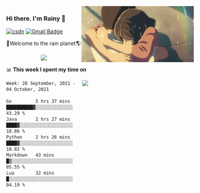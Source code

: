 <img  align='right' height="150" src="https://github.com/LikeRainDay/LikeRainDay/blob/master/pic/img_rain_1.gif?raw=true">



### Hi there. I'm Rainy :lemon:

[![csdn](https://img.shields.io/badge/-csdn-c14438?style=flat-square&logo=c&logoColor=white)](https://blog.csdn.net/qq_15807167)
[![Gmail Badge](https://img.shields.io/badge/-gmail-c14438?style=flat-square&logo=Gmail&logoColor=white&link=mailto:houshuai0816@gmail.com)](mailto:houshuai0816@gmail.com)

🚀Welcome to the rain planet🌎

<center>
<img align='center'  src="https://source.unsplash.com/random/1200x600">
</center>

📊 **This week I spent my time on**

<img align='right'   width="300" src="https://github-readme-stats.vercel.app/api?username=LikeRainDay&show_icons=true&title_color=fff&icon_color=79ff97&text_color=9f9f9f&bg_color=151515">

<!--START_SECTION:waka-->
```text
Week: 28 September, 2021 - 04 October, 2021

Go         5 hrs 37 mins   ██████████▓░░░░░░░░░░░░░░   43.29 % 
Java       2 hrs 27 mins   ████▓░░░░░░░░░░░░░░░░░░░░   18.86 % 
Python     2 hrs 26 mins   ████▓░░░░░░░░░░░░░░░░░░░░   18.82 % 
Markdown   43 mins         █▒░░░░░░░░░░░░░░░░░░░░░░░   05.55 % 
Lua        32 mins         █░░░░░░░░░░░░░░░░░░░░░░░░   04.19 % 
```
<!--END_SECTION:waka-->
